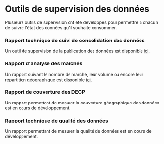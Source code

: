# Outils de supervision des données <!-- {docsify-ignore-all} -->

Plusieurs outils de supervision ont été développés pour permettre à chacun de suivre l'état des données qu'il souhaite consommer.

### Rapport technique de suivi de consolidation des données

Un outil de supervision de la publication des données est disponible [ici](https://139bercy.github.io/decp-monitoring/).

### Rapport d'analyse des marchés

Un rapport suivant le nombre de marché, leur volume ou encore leur répartition géographique est disponible [ici](https://datavision.economie.gouv.fr/decp/?view=France).

### Rapport de couverture des DECP

Un rapport permettant de mesurer la couverture géographique des données est en cours de développement.

### Rapport technique de qualité des données

Un rapport permettant de mesurer la qualité de données est en cours de développement.
